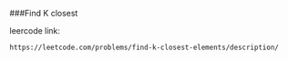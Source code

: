 ###Find K closest

leercode link:

    https://leetcode.com/problems/find-k-closest-elements/description/